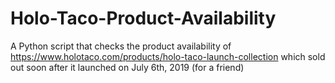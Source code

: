# Holo-Taco-Product-Availability
A Python script that checks the product availability of https://www.holotaco.com/products/holo-taco-launch-collection which sold out soon after it launched on July 6th, 2019 (for a friend)
